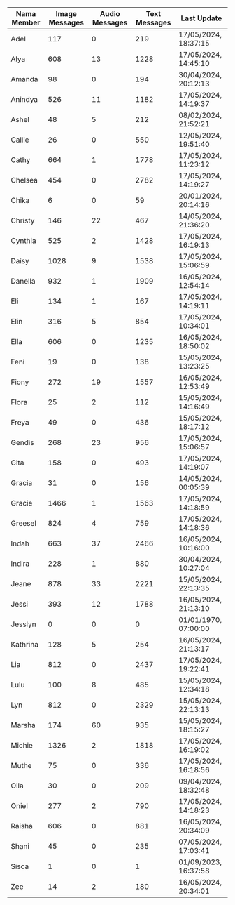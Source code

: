 | Nama Member | Image Messages | Audio Messages | Text Messages | Last Update |
| ------ | -------------- | -------------- | ------------- | ------------ |
| Adel | 117 | 0 | 219 | 17/05/2024, 18:37:15 |
| Alya | 608 | 13 | 1228 | 17/05/2024, 14:45:10 |
| Amanda | 98 | 0 | 194 | 30/04/2024, 20:12:13 |
| Anindya | 526 | 11 | 1182 | 17/05/2024, 14:19:37 |
| Ashel | 48 | 5 | 212 | 08/02/2024, 21:52:21 |
| Callie | 26 | 0 | 550 | 12/05/2024, 19:51:40 |
| Cathy | 664 | 1 | 1778 | 17/05/2024, 11:23:12 |
| Chelsea | 454 | 0 | 2782 | 17/05/2024, 14:19:27 |
| Chika | 6 | 0 | 59 | 20/01/2024, 20:14:16 |
| Christy | 146 | 22 | 467 | 14/05/2024, 21:36:20 |
| Cynthia | 525 | 2 | 1428 | 17/05/2024, 16:19:13 |
| Daisy | 1028 | 9 | 1538 | 17/05/2024, 15:06:59 |
| Danella | 932 | 1 | 1909 | 16/05/2024, 12:54:14 |
| Eli | 134 | 1 | 167 | 17/05/2024, 14:19:11 |
| Elin | 316 | 5 | 854 | 17/05/2024, 10:34:01 |
| Ella | 606 | 0 | 1235 | 16/05/2024, 18:50:02 |
| Feni | 19 | 0 | 138 | 15/05/2024, 13:23:25 |
| Fiony | 272 | 19 | 1557 | 16/05/2024, 12:53:49 |
| Flora | 25 | 2 | 112 | 15/05/2024, 14:16:49 |
| Freya | 49 | 0 | 436 | 15/05/2024, 18:17:12 |
| Gendis | 268 | 23 | 956 | 17/05/2024, 15:06:57 |
| Gita | 158 | 0 | 493 | 17/05/2024, 14:19:07 |
| Gracia | 31 | 0 | 156 | 14/05/2024, 00:05:39 |
| Gracie | 1466 | 1 | 1563 | 17/05/2024, 14:18:59 |
| Greesel | 824 | 4 | 759 | 17/05/2024, 14:18:36 |
| Indah | 663 | 37 | 2466 | 16/05/2024, 10:16:00 |
| Indira | 228 | 1 | 880 | 30/04/2024, 10:27:04 |
| Jeane | 878 | 33 | 2221 | 15/05/2024, 22:13:35 |
| Jessi | 393 | 12 | 1788 | 16/05/2024, 21:13:10 |
| Jesslyn | 0 | 0 | 0 | 01/01/1970, 07:00:00 |
| Kathrina | 128 | 5 | 254 | 16/05/2024, 21:13:17 |
| Lia | 812 | 0 | 2437 | 17/05/2024, 19:22:41 |
| Lulu | 100 | 8 | 485 | 15/05/2024, 12:34:18 |
| Lyn | 812 | 0 | 2329 | 15/05/2024, 22:13:13 |
| Marsha | 174 | 60 | 935 | 15/05/2024, 18:15:27 |
| Michie | 1326 | 2 | 1818 | 17/05/2024, 16:19:02 |
| Muthe | 75 | 0 | 336 | 17/05/2024, 16:18:56 |
| Olla | 30 | 0 | 209 | 09/04/2024, 18:32:48 |
| Oniel | 277 | 2 | 790 | 17/05/2024, 14:18:23 |
| Raisha | 606 | 0 | 881 | 16/05/2024, 20:34:09 |
| Shani | 45 | 0 | 235 | 07/05/2024, 17:03:41 |
| Sisca | 1 | 0 | 1 | 01/09/2023, 16:37:58 |
| Zee | 14 | 2 | 180 | 16/05/2024, 20:34:01 |
